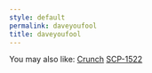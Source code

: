 ```yaml
---
style: default
permalink: daveyoufool
title: daveyoufool
---
```

You may also like:
[Crunch](http://scp-wiki.net/crunch)
[SCP-1522](http://scp-wiki.net/scp-1522)